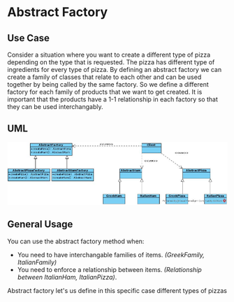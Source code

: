 # Abstract Factory

## Use Case
Consider a situation where you want to create a different type of pizza depending on the type that is requested. The pizza has different type of ingredients for every type of pizza. By defining an abstract factory we can create a family of classes that relate to each other and can be used together by being called by the same factory. So we define a different factory for each family of products that we want to get created. It is important that the products have a 1-1 relationship in each factory so that they can be used interchangably.

## UML

![alt text](./AbstractFactory.jpg)

## General Usage

You can use the abstract factory method when:
- You need to have interchangable families of items. *(GreekFamily, ItalianFamily)*
- You need to enforce a relationship between items. *(Relationship between ItalianHam, ItalianPizza)*.

Abstract factory let's us define in this specific case different types of pizzas